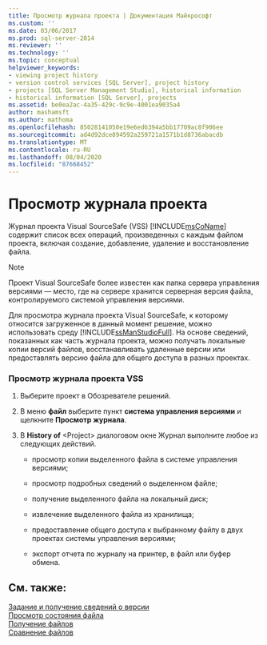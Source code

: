 ```yaml
---
title: Просмотр журнала проекта | Документация Майкрософт
ms.custom: ''
ms.date: 03/06/2017
ms.prod: sql-server-2014
ms.reviewer: ''
ms.technology: ''
ms.topic: conceptual
helpviewer_keywords:
- viewing project history
- version control services [SQL Server], project history
- projects [SQL Server Management Studio], historical information
- historical information [SQL Server], projects
ms.assetid: be0ea2ac-4a35-429c-9c9e-4001ea9035a4
author: mashamsft
ms.author: mathoma
ms.openlocfilehash: 85028141050e19e6ed6394a5bb17709ac8f906ee
ms.sourcegitcommit: ad4d92dce894592a259721a1571b1d8736abacdb
ms.translationtype: MT
ms.contentlocale: ru-RU
ms.lasthandoff: 08/04/2020
ms.locfileid: "87668452"
---
```

# <a name="view-project-history"></a>Просмотр журнала проекта
  Журнал проекта Visual SourceSafe (VSS) [!INCLUDE[msCoName](../includes/msconame-md.md)] содержит список всех операций, произведенных с каждым файлом проекта, включая создание, добавление, удаление и восстановление файла.  
  
> [!NOTE]  
>  Проект Visual SourceSafe более известен как папка сервера управления версиями — место, где на сервере хранится серверная версия файла, контролируемого системой управления версиями.   
  
 Для просмотра журнала проекта Visual SourceSafe, к которому относится загруженное в данный момент решение, можно использовать среду [!INCLUDE[ssManStudioFull](../includes/ssmanstudiofull-md.md)]. На основе сведений, показанных как часть журнала проекта, можно получать локальные копии версий файлов, восстанавливать удаленные версии или предоставлять версию файла для общего доступа в разных проектах.  
  
### <a name="to-view-the-history-of-a-vss-project"></a>Просмотр журнала проекта VSS  
  
1.  Выберите проект в Обозревателе решений.  
  
2.  В меню **файл** выберите пункт **система управления версиями** и щелкните **Просмотр журнала**.  
  
3.  В **History of** \<Project> диалоговом окне Журнал выполните любое из следующих действий.  
  
    -   просмотр копии выделенного файла в системе управления версиями;  
  
    -   просмотр подробных сведений о выделенном файле;  
  
    -   получение выделенного файла на локальный диск;  
  
    -   извлечение выделенного файла из хранилища;  
  
    -   предоставление общего доступа к выбранному файлу в двух проектах системы управления версиями;  
  
    -   экспорт отчета по журналу на принтер, в файл или буфер обмена.  
  
## <a name="see-also"></a>См. также:  
 [Задание и получение сведений о версии](../../2014/database-engine/set-and-retrieve-version-information.md)   
 [Просмотр состояния файла](../../2014/database-engine/view-file-status.md)   
 [Получение файлов](../../2014/database-engine/retrieve-files.md)   
 [Сравнение файлов](../../2014/database-engine/compare-files.md)  
  
  
